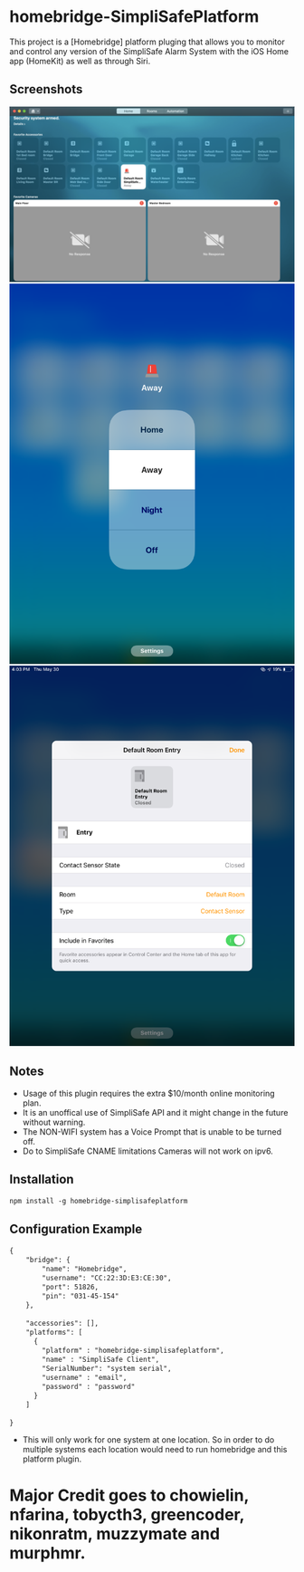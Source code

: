 # homebridge-SimpliSafePlatform

This project is a [Homebridge] platform pluging that allows you to monitor and control any version of the SimpliSafe Alarm System with the iOS Home app (HomeKit) as well as through Siri. 

## Screenshots
![View from the home app](/screenshots/HomeApp.png?raw=true "View from the Home app.")
![Controlling alarm system](/screenshots/Alarm.png?raw=true "Controlling the alarm system.")
![System Sensors](/screenshots/Sensors.png?raw=true "Example of system sensors.")
## Notes
- Usage of this plugin requires the extra $10/month online monitoring plan.
- It is an unoffical use of SimpliSafe API and it might change in the future without warning. 
- The NON-WIFI system has a Voice Prompt that is unable to be turned off.
- Do to SimpliSafe CNAME limitations Cameras will not work on ipv6.


## Installation
    npm install -g homebridge-simplisafeplatform

## Configuration Example
    {
        "bridge": {
            "name": "Homebridge",
            "username": "CC:22:3D:E3:CE:30",
            "port": 51826,
            "pin": "031-45-154"
        },

        "accessories": [],
        "platforms": [
          {
            "platform" : "homebridge-simplisafeplatform",
            "name" : "SimpliSafe Client",
            "SerialNumber": "system serial",
            "username" : "email",
            "password" : "password"
          }
        ]

    }


- This will only work for one system at one location. So in order to do multiple systems each location would need to run homebridge and this platform plugin.

# Major Credit goes to chowielin, nfarina, tobycth3, greencoder, nikonratm, muzzymate and murphmr.
